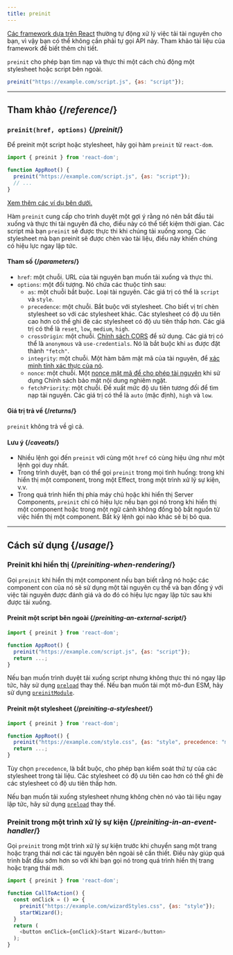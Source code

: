 ```yaml
---
title: preinit
---
```


<Note>

[Các framework dựa trên React](/learn/start-a-new-react-project) thường tự động xử lý việc tải tài nguyên cho bạn, vì vậy bạn có thể không cần phải tự gọi API này. Tham khảo tài liệu của framework để biết thêm chi tiết.

</Note>

<Intro>

`preinit` cho phép bạn tìm nạp và thực thi một cách chủ động một stylesheet hoặc script bên ngoài.

```js
preinit("https://example.com/script.js", {as: "script"});
```

</Intro>

<InlineToc />

---

## Tham khảo {/*reference*/}

### `preinit(href, options)` {/*preinit*/}

Để preinit một script hoặc stylesheet, hãy gọi hàm `preinit` từ `react-dom`.

```js
import { preinit } from 'react-dom';

function AppRoot() {
  preinit("https://example.com/script.js", {as: "script"});
  // ...
}

```

[Xem thêm các ví dụ bên dưới.](#usage)

Hàm `preinit` cung cấp cho trình duyệt một gợi ý rằng nó nên bắt đầu tải xuống và thực thi tài nguyên đã cho, điều này có thể tiết kiệm thời gian. Các script mà bạn `preinit` sẽ được thực thi khi chúng tải xuống xong. Các stylesheet mà bạn preinit sẽ được chèn vào tài liệu, điều này khiến chúng có hiệu lực ngay lập tức.

#### Tham số {/*parameters*/}

* `href`: một chuỗi. URL của tài nguyên bạn muốn tải xuống và thực thi.
* `options`: một đối tượng. Nó chứa các thuộc tính sau:
  * `as`: một chuỗi bắt buộc. Loại tài nguyên. Các giá trị có thể là `script` và `style`.
  * `precedence`: một chuỗi. Bắt buộc với stylesheet. Cho biết vị trí chèn stylesheet so với các stylesheet khác. Các stylesheet có độ ưu tiên cao hơn có thể ghi đè các stylesheet có độ ưu tiên thấp hơn. Các giá trị có thể là `reset`, `low`, `medium`, `high`.
  * `crossOrigin`: một chuỗi. [Chính sách CORS](https://developer.mozilla.org/en-US/docs/Web/HTML/Attributes/crossorigin) để sử dụng. Các giá trị có thể là `anonymous` và `use-credentials`. Nó là bắt buộc khi `as` được đặt thành `"fetch"`.
  * `integrity`: một chuỗi. Một hàm băm mật mã của tài nguyên, để [xác minh tính xác thực của nó](https://developer.mozilla.org/en-US/docs/Web/Security/Subresource_Integrity).
  * `nonce`: một chuỗi. Một [nonce mật mã để cho phép tài nguyên](https://developer.mozilla.org/en-US/docs/Web/HTML/Global_attributes/nonce) khi sử dụng Chính sách bảo mật nội dung nghiêm ngặt.
  * `fetchPriority`: một chuỗi. Đề xuất mức độ ưu tiên tương đối để tìm nạp tài nguyên. Các giá trị có thể là `auto` (mặc định), `high` và `low`.

#### Giá trị trả về {/*returns*/}

`preinit` không trả về gì cả.

#### Lưu ý {/*caveats*/}

* Nhiều lệnh gọi đến `preinit` với cùng một `href` có cùng hiệu ứng như một lệnh gọi duy nhất.
* Trong trình duyệt, bạn có thể gọi `preinit` trong mọi tình huống: trong khi hiển thị một component, trong một Effect, trong một trình xử lý sự kiện, v.v.
* Trong quá trình hiển thị phía máy chủ hoặc khi hiển thị Server Components, `preinit` chỉ có hiệu lực nếu bạn gọi nó trong khi hiển thị một component hoặc trong một ngữ cảnh không đồng bộ bắt nguồn từ việc hiển thị một component. Bất kỳ lệnh gọi nào khác sẽ bị bỏ qua.

---

## Cách sử dụng {/*usage*/}

### Preinit khi hiển thị {/*preiniting-when-rendering*/}

Gọi `preinit` khi hiển thị một component nếu bạn biết rằng nó hoặc các component con của nó sẽ sử dụng một tài nguyên cụ thể và bạn đồng ý với việc tài nguyên được đánh giá và do đó có hiệu lực ngay lập tức sau khi được tải xuống.

<Recipes titleText="Ví dụ về preinit">

#### Preinit một script bên ngoài {/*preiniting-an-external-script*/}

```js
import { preinit } from 'react-dom';

function AppRoot() {
  preinit("https://example.com/script.js", {as: "script"});
  return ...;
}
```

Nếu bạn muốn trình duyệt tải xuống script nhưng không thực thi nó ngay lập tức, hãy sử dụng [`preload`](/reference/react-dom/preload) thay thế. Nếu bạn muốn tải một mô-đun ESM, hãy sử dụng [`preinitModule`](/reference/react-dom/preinitModule).

<Solution />

#### Preinit một stylesheet {/*preiniting-a-stylesheet*/}

```js
import { preinit } from 'react-dom';

function AppRoot() {
  preinit("https://example.com/style.css", {as: "style", precedence: "medium"});
  return ...;
}
```

Tùy chọn `precedence`, là bắt buộc, cho phép bạn kiểm soát thứ tự của các stylesheet trong tài liệu. Các stylesheet có độ ưu tiên cao hơn có thể ghi đè các stylesheet có độ ưu tiên thấp hơn.

Nếu bạn muốn tải xuống stylesheet nhưng không chèn nó vào tài liệu ngay lập tức, hãy sử dụng [`preload`](/reference/react-dom/preload) thay thế.

<Solution />

</Recipes>

### Preinit trong một trình xử lý sự kiện {/*preiniting-in-an-event-handler*/}

Gọi `preinit` trong một trình xử lý sự kiện trước khi chuyển sang một trang hoặc trạng thái nơi các tài nguyên bên ngoài sẽ cần thiết. Điều này giúp quá trình bắt đầu sớm hơn so với khi bạn gọi nó trong quá trình hiển thị trang hoặc trạng thái mới.

```js
import { preinit } from 'react-dom';

function CallToAction() {
  const onClick = () => {
    preinit("https://example.com/wizardStyles.css", {as: "style"});
    startWizard();
  }
  return (
    <button onClick={onClick}>Start Wizard</button>
  );
}
```
